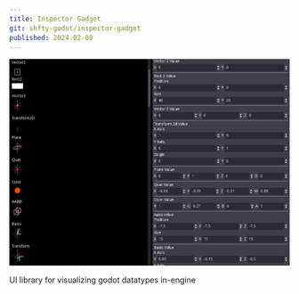 ```yaml
---
title: Inspector Gadget
git: shfty-godot/inspector-gadget
published: 2024-02-08
---
```


![UI Widgets](screenshot.png)

UI library for visualizing godot datatypes in-engine


